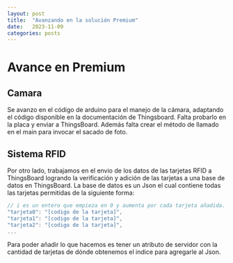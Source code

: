 ```yaml
---
layout: post
title:  "Avanzando en la solución Premium"
date:   2023-11-09
categories: posts
---
```


# Avance en Premium

## Camara

Se avanzo en el código de arduino para el manejo de la cámara, adaptando el código disponible en la documentación de Thingsboard. Falta probarlo en la placa y enviar a ThingsBoard.
Además falta crear el método de llamado en el main para invocar el sacado de foto.

## Sistema RFID

Por otro lado, trabajamos en el envio  de los datos de las tarjetas RFID a ThingsBoard logrando la verificación y adición de las tarjetas a una base de datos en ThingsBoard.
La base de datos es un Json el cual contiene todas las tarjetas permitidas de la siguiente forma: 

```js
// i es un entero que empieza en 0 y aumenta por cada tarjeta añadida.
"tarjeta0": "[codigo de la tarjeta]",
"tarjeta1": "[codigo de la tarjeta]",
"tarjeta2": "[codigo de la tarjeta]",
...
```

Para poder añadir lo que hacemos es tener un atributo de servidor con la cantidad de tarjetas de dónde obtenemos el indice para agregarle al Json.
